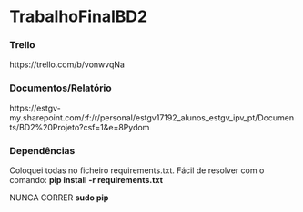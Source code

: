 # TrabalhoFinalBD2
<h3>Trello</h3>
https://trello.com/b/vonwvqNa
<h3>Documentos/Relatório</h3>
https://estgv-my.sharepoint.com/:f:/r/personal/estgv17192_alunos_estgv_ipv_pt/Documents/BD2%20Projeto?csf=1&e=8Pydom
<h3>Dependências</h3>
Coloquei todas no ficheiro requirements.txt. Fácil de resolver com o comando:
<b>pip install -r requirements.txt</b>
<p>NUNCA CORRER <b> sudo pip </b> 
